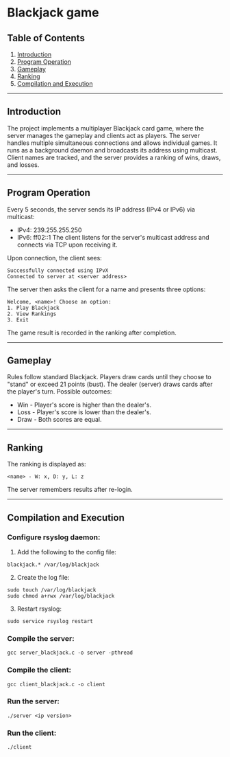 # Blackjack game

## Table of Contents
1. [Introduction](#introduction)
2. [Program Operation](#program-operation)
3. [Gameplay](#gameplay)
4. [Ranking](#ranking)
5. [Compilation and Execution](#compilation-and-execution)

---

## Introduction
The project implements a multiplayer Blackjack card game, where the server manages the gameplay and clients act as players. The server handles multiple simultaneous connections and allows individual games. It runs as a background daemon and broadcasts its address using multicast. Client names are tracked, and the server provides a ranking of wins, draws, and losses.

---

## Program Operation
Every 5 seconds, the server sends its IP address (IPv4 or IPv6) via multicast:
- IPv4: 239.255.255.250
- IPv6: ff02::1
The client listens for the server's multicast address and connects via TCP upon receiving it.

Upon connection, the client sees:
```
Successfully connected using IPvX
Connected to server at <server address>
```
The server then asks the client for a name and presents three options:
```
Welcome, <name>! Choose an option:
1. Play Blackjack
2. View Rankings
3. Exit
```
The game result is recorded in the ranking after completion.

---

## Gameplay
Rules follow standard Blackjack. Players draw cards until they choose to "stand" or exceed 21 points (bust). The dealer (server) draws cards after the player's turn.
Possible outcomes:
- Win - Player's score is higher than the dealer's.
- Loss - Player's score is lower than the dealer's.
- Draw - Both scores are equal.

---

## Ranking
The ranking is displayed as:
```
<name> - W: x, D: y, L: z
```
The server remembers results after re-login.

---

## Compilation and Execution
### Configure rsyslog daemon:
1. Add the following to the config file:
```
blackjack.* /var/log/blackjack
```
2. Create the log file:
```
sudo touch /var/log/blackjack
sudo chmod a+rwx /var/log/blackjack
```
3. Restart rsyslog:
```
sudo service rsyslog restart
```
### Compile the server:
```
gcc server_blackjack.c -o server -pthread
```
### Compile the client:
```
gcc client_blackjack.c -o client
```
### Run the server:
```
./server <ip version>
```
### Run the client:
```
./client
```

